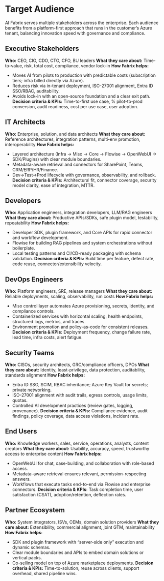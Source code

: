 # Target Audience

AI Fabrix serves multiple stakeholders across the enterprise. Each audience benefits from a platform-first approach that runs in the customer’s Azure tenant, balancing innovation speed with governance and compliance.

## Executive Stakeholders

**Who:** CEO, CIO, CDO, CTO, CFO, BU leaders
**What they care about:** Time-to-value, risk, total cost, compliance, vendor lock-in
**How Fabrix helps:**

* Moves AI from pilots to production with predictable costs (subscription tiers; infra billed directly via Azure).
* Reduces risk via in-tenant deployment, ISO-27001 alignment, Entra ID SSO/RBAC, auditability.
* Avoids lock-in with an open-source foundation and a clear exit path.
  **Decision criteria & KPIs:** Time-to-first use case, % pilot-to-prod conversion, audit readiness, cost per use case, user adoption.

## IT Architects

**Who:** Enterprise, solution, and data architects
**What they care about:** Reference architectures, integration patterns, multi-env promotion, interoperability
**How Fabrix helps:**

* Layered architecture (Infra → Miso → Core → Flowise → OpenWebUI → SDK/Plugins) with clear module boundaries.
* Metadata-aware retrieval and connectors for SharePoint, Teams, CRM/ERP/HR/Finance.
* Dev→Test→Prod lifecycle with governance, observability, and rollback.
  **Decision criteria & KPIs:** Architectural fit, connector coverage, security model clarity, ease of integration, MTTR.

## Developers

**Who:** Application engineers, integration developers, LLM/RAG engineers
**What they care about:** Productive APIs/SDKs, safe plugin model, testability, repeatability
**How Fabrix helps:**

* Developer SDK, plugin framework, and Core APIs for rapid connector and workflow development.
* Flowise for building RAG pipelines and system orchestrations without boilerplate.
* Local testing patterns and CI/CD-ready packaging with schema validation.
  **Decision criteria & KPIs:** Build time per feature, defect rate, code reuse, connector/extensibility velocity.

## DevOps Engineers

**Who:** Platform engineers, SRE, release managers
**What they care about:** Reliable deployments, scaling, observability, run costs
**How Fabrix helps:**

* Miso control layer automates Azure provisioning, secrets, identity, and compliance controls.
* Containerized services with horizontal scaling, health endpoints, structured logs, metrics, and traces.
* Environment promotion and policy-as-code for consistent releases.
  **Decision criteria & KPIs:** Deployment frequency, change failure rate, lead time, infra costs, alert fatigue.

## Security Teams

**Who:** CISOs, security architects, GRC/compliance officers, DPOs
**What they care about:** Identity, least-privilege, data protection, auditability, standards alignment
**How Fabrix helps:**

* Entra ID SSO, SCIM, RBAC inheritance; Azure Key Vault for secrets; private networking.
* ISO-27001 alignment with audit trails, egress controls, usage limits, quotas.
* Controlled AI development practices (review gates, logging, provenance).
  **Decision criteria & KPIs:** Compliance evidence, audit findings, policy coverage, data access violations, incident rate.

## End Users

**Who:** Knowledge workers, sales, service, operations, analysts, content creators
**What they care about:** Usability, accuracy, speed, trustworthy access to enterprise content
**How Fabrix helps:**

* OpenWebUI for chat, case-building, and collaboration with role-based access.
* Metadata-aware retrieval ensures relevant, permission-respecting answers.
* Workflows that execute tasks end-to-end via Flowise and enterprise connectors.
  **Decision criteria & KPIs:** Task completion time, user satisfaction (CSAT), adoption/retention, deflection rates.

## Partner Ecosystem

**Who:** System integrators, ISVs, OEMs, domain solution providers
**What they care about:** Extensibility, commercial alignment, joint GTM, maintainability
**How Fabrix helps:**

* SDK and plugin framework with “server-side only” execution and dynamic schemas.
* Clear module boundaries and APIs to embed domain solutions or vertical packs.
* Co-selling model on top of Azure marketplace deployments.
  **Decision criteria & KPIs:** Time-to-solution, reuse across clients, support overhead, shared pipeline wins.
